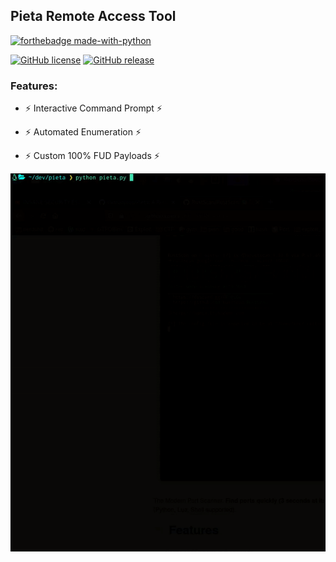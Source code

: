 ## Pieta Remote Access Tool
[![forthebadge made-with-python](http://ForTheBadge.com/images/badges/made-with-python.svg)](https://www.python.org/) 

[![GitHub license](https://img.shields.io/github/license/Naereen/StrapDown.js.svg)](https://github.com/0xmanjoos/Pieta/LICENSE)
[![GitHub release](https://img.shields.io/github/release/Naereen/StrapDown.js.svg)](https://gitHub.com/0xmanjoos/Pieta/releases/)
### Features:
* ⚡ Interactive Command Prompt ⚡

* ⚡ Automated Enumeration ⚡

* ⚡ Custom 100% FUD Payloads ⚡




![image](./images/example.gif)
